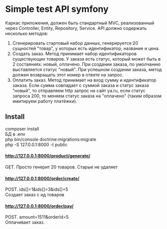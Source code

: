 # Simple test API symfony

Каркас приложения, должен быть стандартный MVC, реализованный через Controller, Entity, Repository, Service.
API должно содержать несколько методов:
1) Сгенерировать стартовый набор данных, генерируется 20 сущностей "товар", у которых есть идентификатор, название и цена.
2) Создать заказ. Метод принимает набор идентификаторов существующих товаров. У заказа есть статус, который может быть в 2 состаяниях: новый, оплачено. При создании заказа, по умолчанию выставляется статус "новый". При успешном создании заказа, метод должен возвращать этот номер в ответе на запрос.
3) Оплатить заказ. Метод принимает на вход сумму и идентификатор заказа. Если сумма совпадает с суммой заказа и статус заказа "новый", то отправляем http запрос на сайт ya.ru, если статус запроса 200, то меняем статус заказа на "оплачено" (таким образом имитируем работу платёжки).



## Install

composer install  
БД в .env  
php bin/console  doctrine:migrations:migrate  
php -S 127.0.0.1:8000 -t public


#### http://127.0.0.1:8000/product/generate/
GET.  Просто генерит 20 товаров. Старые не удаляет
 
#### http://127.0.0.1:8000/order/create/
POST. ids[]=1&ids[]=3&ids[]=5  
Создает заказ  с ид товаров 
#### http://127.0.0.1:8000/order/pay/
POST. amount=1511&orderId=5  
Оплачивает заказ.   

